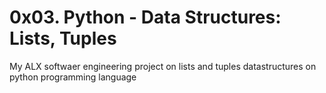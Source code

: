 # 0x03. Python - Data Structures: Lists, Tuples
My ALX softwaer engineering project on lists and tuples datastructures on python programming language
